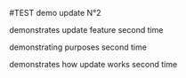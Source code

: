 #TEST demo update N°2

demonstrates update feature second time

demonstrating purposes second time

demonstrates how update works second time